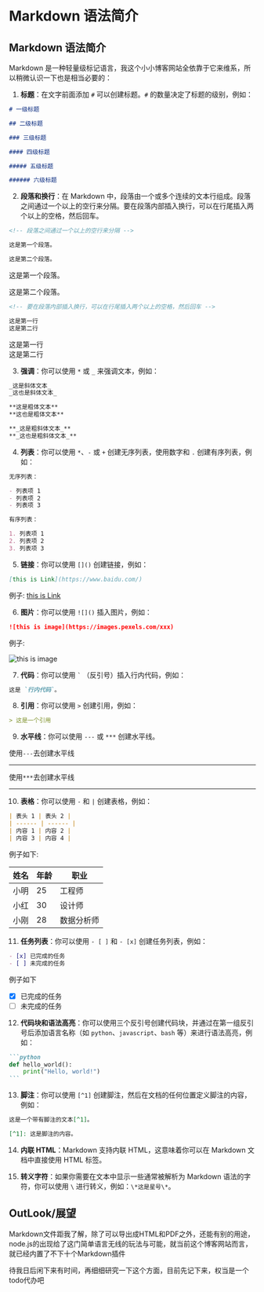 # Markdown 语法简介

## Markdown 语法简介
Markdown 是一种轻量级标记语言，我这个小小博客网站全依靠于它来维系，所以稍微认识一下也是相当必要的：

1. **标题**：在文字前面添加 `#` 可以创建标题。`#` 的数量决定了标题的级别，例如：

```markdown
# 一级标题

## 二级标题

### 三级标题

#### 四级标题

##### 五级标题

###### 六级标题
```

2. **段落和换行**：在 Markdown 中，段落由一个或多个连续的文本行组成。段落之间通过一个以上的空行来分隔。要在段落内部插入换行，可以在行尾插入两个以上的空格，然后回车。

```markdown
<!-- 段落之间通过一个以上的空行来分隔 -->

这是第一个段落。

这是第二个段落。
```

这是第一个段落。

这是第二个段落。

```markdown
<!-- 要在段落内部插入换行，可以在行尾插入两个以上的空格，然后回车 -->

这是第一行  
这是第二行
```

这是第一行  
这是第二行

3. **强调**：你可以使用 `*` 或 `_` 来强调文本，例如：

```markdown
_这是斜体文本_
_这也是斜体文本_

**这是粗体文本**
**这也是粗体文本**

**_这是粗斜体文本_**
**_这也是粗斜体文本_**
```

4. **列表**：你可以使用 `*`、`-` 或 `+` 创建无序列表，使用数字和 `.` 创建有序列表，例如：

```markdown
无序列表：

- 列表项 1
- 列表项 2
- 列表项 3

有序列表：

1. 列表项 1
2. 列表项 2
3. 列表项 3
```

5. **链接**：你可以使用 `[]()` 创建链接，例如：

```markdown
[this is Link](https://www.baidu.com/)
```

例子: [this is Link](https://www.baidu.com/)

6. **图片**：你可以使用 `![]()` 插入图片，例如：

```markdown
![this is image](https://images.pexels.com/xxx)
```

例子: 

![this is image](https://images.pexels.com/photos/1367192/pexels-photo-1367192.jpeg?auto=compress&cs=tinysrgb&dpr=1&w=500)

7. **代码**：你可以使用 `` ` `` （反引号）插入行内代码，例如：

```markdown
这是 `行内代码`。
```

8. **引用**：你可以使用 `>` 创建引用，例如：

```markdown
> 这是一个引用
```

9. **水平线**：你可以使用 `---` 或 `***` 创建水平线。

使用`---`去创建水平线

----

使用`***`去创建水平线
****

10. **表格**：你可以使用 `-` 和 `|` 创建表格，例如：

```markdown
| 表头 1 | 表头 2 |
| ------ | ------ |
| 内容 1 | 内容 2 |
| 内容 3 | 内容 4 |
```

例子如下:

| 姓名   | 年龄 | 职业       |
|--------|------|-----------|
| 小明   | 25   | 工程师     |
| 小红   | 30   | 设计师     |
| 小刚   | 28   | 数据分析师 |

11. **任务列表**：你可以使用 `- [ ]` 和 `- [x]` 创建任务列表，例如：

```markdown
- [x] 已完成的任务
- [ ] 未完成的任务
```

例子如下

- [x] 已完成的任务
- [ ] 未完成的任务

12. **代码块和语法高亮**：你可以使用三个反引号创建代码块，并通过在第一组反引号后添加语言名称（如 `python`、`javascript`、`bash` 等）来进行语法高亮，例如：

````markdown
```python
def hello_world():
    print("Hello, world!")
```
````

13. **脚注**：你可以使用 `[^1]` 创建脚注，然后在文档的任何位置定义脚注的内容，例如：

```markdown
这是一个带有脚注的文本[^1]。

[^1]: 这是脚注的内容。
````

14. **内联 HTML**：Markdown 支持内联 HTML，这意味着你可以在 Markdown 文档中直接使用 HTML 标签。

15. **转义字符**：如果你需要在文本中显示一些通常被解析为 Markdown 语法的字符，你可以使用 `\` 进行转义，例如：`\*这是星号\*`。

## OutLook/展望

Markdown文件距我了解，除了可以导出成HTML和PDF之外，还能有别的用途，node.js的出现给了这门简单语言无线的玩法与可能，就当前这个博客网站而言，就已经内置了不下十个Markdown插件

待我日后闲下来有时间，再细细研究一下这个方面，目前先记下来，权当是一个todo代办吧
